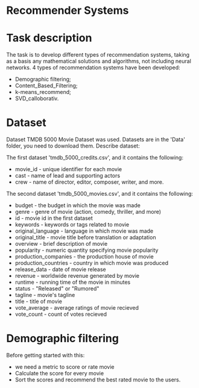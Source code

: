  # Recommender Systems

# Task description
The task is to develop different types of recommendation systems, taking as a basis any mathematical solutions and algorithms, not including neural networks.
4 types of recommendation systems have been developed:
 - Demographic filtering;
 - Content_Based_Filtering;
 - k-means_recommend;
 - SVD_calloborativ.
 # Dataset 
Dataset TMDB 5000 Movie Dataset was used. Datasets are in the 'Data' folder, you need to download them.
Describe dataset:

The first dataset 'tmdb_5000_credits.csv', and it contains the following:

- movie_id - unique identifier for each movie
- cast - name of lead and supporting actors
- crew - name of director, editor, composer, writer, and more.

The second dataset 'tmdb_5000_movies.csv', and it contains the following:

- budget - the budget in which the movie was made
- genre - genre of movie (action, comedy, thriller, and more)
- id - movie id in the first dataset
- keywords - keywords or tags related to movie
- original_language - language in which movie was made
- original_title - movie title before translation or adaptation
- overview - brief description of movie
- popularity - numeric quantity specifying movie popularity
- production_companies - the production house of movie
- production_countries - country in which movie was produced
- release_data - date of movie release
- revenue - worldwide revenue generated by movie
- runtime - running time of the movie in minutes
- status - "Released" or "Rumored"
- tagline - movie's tagline
- title - title of movie
- vote_average - average ratings of movie recieved
- vote_count - count of votes recieved


# Demographic filtering

Before getting started with this:

- we need a metric to score or rate movie
- Calculate the score for every movie
- Sort the scores and recommend the best rated movie to the users.
